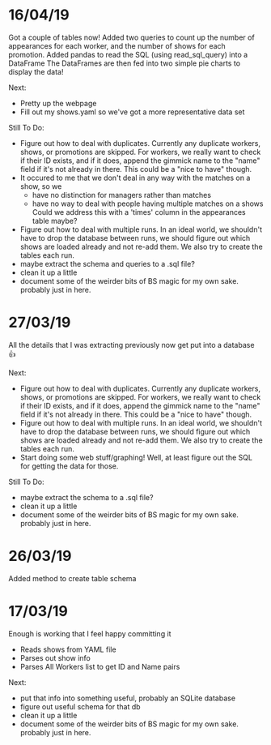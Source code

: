 # 16/04/19
Got a couple of tables now!
Added two queries to count up the number of appearances for each worker, and the number of shows for each promotion.
Added pandas to read the SQL (using read_sql_query) into a DataFrame
The DataFrames are then fed into two simple pie charts to display the data!

Next:
- Pretty up the webpage
- Fill out my shows.yaml so we've got a more representative data set

Still To Do:
- Figure out how to deal with duplicates. Currently any duplicate workers, shows, or promotions are skipped. For workers, we really want to check if their ID exists, and if it does, append the gimmick name to the "name" field if it's not already in there. This could be a "nice to have" though.
- It occured to me that we don't deal in any way with the matches on a show, so we
    - have no distinction for managers rather than matches
    - have no way to deal with people having multiple matches on a shows
  Could we address this with a 'times' column in the appearances table maybe?
- Figure out how to deal with multiple runs. In an ideal world, we shouldn't have to drop the database between runs, we should figure out which shows are loaded already and not re-add them. We also try to create the tables each run.
- maybe extract the schema and queries to a .sql file?
- clean it up a little
- document some of the weirder bits of BS magic for my own sake. probably just in here.

# 27/03/19
All the details that I was extracting previously now get put into a database 👍

Next:
- Figure out how to deal with duplicates. Currently any duplicate workers, shows, or promotions are skipped. For workers, we really want to check if their ID exists, and if it does, append the gimmick name to the "name" field if it's not already in there. This could be a "nice to have" though.
- Figure out how to deal with multiple runs. In an ideal world, we shouldn't have to drop the database between runs, we should figure out which shows are loaded already and not re-add them. We also try to create the tables each run.
- Start doing some web stuff/graphing! Well, at least figure out the SQL for getting the data for those.

Still To Do:
- maybe extract the schema to a .sql file?
- clean it up a little
- document some of the weirder bits of BS magic for my own sake. probably just in here.

# 26/03/19
Added method to create table schema

# 17/03/19
Enough is working that I feel happy committing it
- Reads shows from YAML file
- Parses out show info
- Parses All Workers list to get ID and Name pairs

Next:
- put that info into something useful, probably an SQLite database
- figure out useful schema for that db
- clean it up a little
- document some of the weirder bits of BS magic for my own sake. probably just in here.
